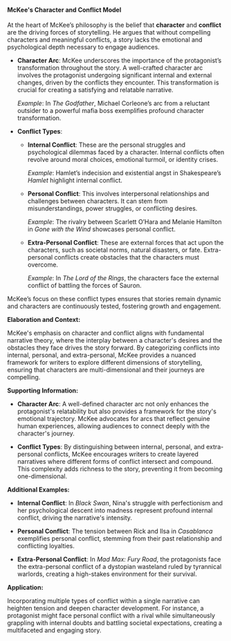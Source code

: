 #### **McKee's Character and Conflict Model**

At the heart of McKee’s philosophy is the belief that **character** and **conflict** are the driving forces of storytelling. He argues that without compelling characters and meaningful conflicts, a story lacks the emotional and psychological depth necessary to engage audiences.

- **Character Arc**: McKee underscores the importance of the protagonist’s transformation throughout the story. A well-crafted character arc involves the protagonist undergoing significant internal and external changes, driven by the conflicts they encounter. This transformation is crucial for creating a satisfying and relatable narrative.

  _Example_: In _The Godfather_, Michael Corleone’s arc from a reluctant outsider to a powerful mafia boss exemplifies profound character transformation.

- **Conflict Types**:

  - **Internal Conflict**: These are the personal struggles and psychological dilemmas faced by a character. Internal conflicts often revolve around moral choices, emotional turmoil, or identity crises.

    _Example_: Hamlet’s indecision and existential angst in Shakespeare’s _Hamlet_ highlight internal conflict.

  - **Personal Conflict**: This involves interpersonal relationships and challenges between characters. It can stem from misunderstandings, power struggles, or conflicting desires.

    _Example_: The rivalry between Scarlett O’Hara and Melanie Hamilton in _Gone with the Wind_ showcases personal conflict.

  - **Extra-Personal Conflict**: These are external forces that act upon the characters, such as societal norms, natural disasters, or fate. Extra-personal conflicts create obstacles that the characters must overcome.

    _Example_: In _The Lord of the Rings_, the characters face the external conflict of battling the forces of Sauron.

McKee’s focus on these conflict types ensures that stories remain dynamic and characters are continuously tested, fostering growth and engagement.

**Elaboration and Context:**

McKee's emphasis on character and conflict aligns with fundamental narrative theory, where the interplay between a character's desires and the obstacles they face drives the story forward. By categorizing conflicts into internal, personal, and extra-personal, McKee provides a nuanced framework for writers to explore different dimensions of storytelling, ensuring that characters are multi-dimensional and their journeys are compelling.

**Supporting Information:**

- **Character Arc**: A well-defined character arc not only enhances the protagonist's relatability but also provides a framework for the story's emotional trajectory. McKee advocates for arcs that reflect genuine human experiences, allowing audiences to connect deeply with the character's journey.

- **Conflict Types**: By distinguishing between internal, personal, and extra-personal conflicts, McKee encourages writers to create layered narratives where different forms of conflict intersect and compound. This complexity adds richness to the story, preventing it from becoming one-dimensional.

**Additional Examples:**

- **Internal Conflict**: In _Black Swan_, Nina's struggle with perfectionism and her psychological descent into madness represent profound internal conflict, driving the narrative's intensity.

- **Personal Conflict**: The tension between Rick and Ilsa in _Casablanca_ exemplifies personal conflict, stemming from their past relationship and conflicting loyalties.

- **Extra-Personal Conflict**: In _Mad Max: Fury Road_, the protagonists face the extra-personal conflict of a dystopian wasteland ruled by tyrannical warlords, creating a high-stakes environment for their survival.

**Application:**

Incorporating multiple types of conflict within a single narrative can heighten tension and deepen character development. For instance, a protagonist might face personal conflict with a rival while simultaneously grappling with internal doubts and battling societal expectations, creating a multifaceted and engaging story.
